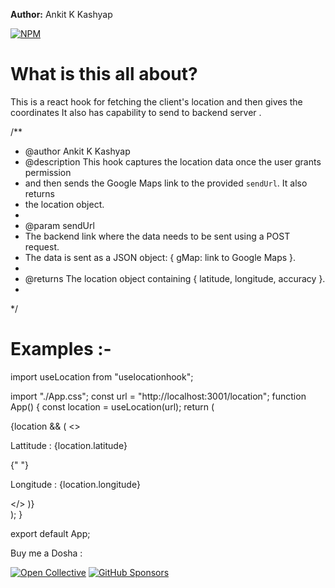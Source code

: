 **Author:** Ankit K Kashyap

[![NPM](https://nodei.co/npm/uselocationhook.png)](https://nodei.co/npm/uselocationhook/)

# What is this all about?

This is a react hook for fetching the client's location and then gives the coordinates
It also has capability to send to backend server . 

/**
 * @author Ankit K Kashyap
 * @description This hook captures the location data once the user grants permission
 * and then sends the Google Maps link to the provided `sendUrl`. It also returns
 * the location object.
 *
 * @param sendUrl
 *  The backend link where the data needs to be sent using a POST request.
 *  The data is sent as a JSON object: { gMap: link to Google Maps }.
 *
 * @returns The location object containing { latitude, longitude, accuracy }.
 *
 */


# Examples :- 
import useLocation from "uselocationhook";

import "./App.css";
const url = "http://localhost:3001/location";
function App() {
  const location = useLocation(url);
  return (
    <div className="App">
      {location && (
        <>
          <p>Lattitude : {location.latitude} </p>{" "}
          <p>Longitude : {location.longitude}</p>
        </>
      )}
    </div>
  );
}

export default App;



Buy me a Dosha :

[![Open Collective](https://img.shields.io/opencollective/all/sharemydisk?logo=open-collective)](https://opencollective.com/sharemydisk)
[![GitHub Sponsors](https://img.shields.io/github/sponsors/ankitkrks1?label=GitHub%20Sponsors&logo=github)](https://github.com/sponsors/ankitkrks1)